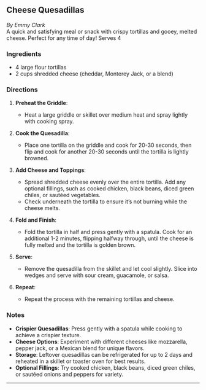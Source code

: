 ## Cheese Quesadillas

_By Emmy Clark_  
A quick and satisfying meal or snack with crispy tortillas and gooey, melted cheese. Perfect for any time of day! Serves 4

### Ingredients 
- 4 large flour tortillas
- 2 cups shredded cheese (cheddar, Monterey Jack, or a blend)

### Directions
1. **Preheat the Griddle**:
   - Heat a large griddle or skillet over medium heat and spray lightly with cooking spray.

2. **Cook the Quesadilla**:
   - Place one tortilla on the griddle and cook for 20-30 seconds, then flip and cook for another 20-30 seconds until the tortilla is lightly browned.

3. **Add Cheese and Toppings**:
   - Spread shredded cheese evenly over the entire tortilla. Add any optional fillings, such as cooked chicken, black beans, diced green chiles, or sautéed vegetables.
   - Check underneath the tortilla to ensure it’s not burning while the cheese melts.

4. **Fold and Finish**:
   - Fold the tortilla in half and press gently with a spatula. Cook for an additional 1-2 minutes, flipping halfway through, until the cheese is fully melted and the tortilla is golden brown.

5. **Serve**:
   - Remove the quesadilla from the skillet and let cool slightly. Slice into wedges and serve with sour cream, guacamole, or salsa.

6. **Repeat**:
   - Repeat the process with the remaining tortillas and cheese.

### Notes
- **Crispier Quesadillas**: Press gently with a spatula while cooking to achieve a crispier texture.
- **Cheese Options**: Experiment with different cheeses like mozzarella, pepper jack, or a Mexican blend for unique flavors.
- **Storage**: Leftover quesadillas can be refrigerated for up to 2 days and reheated in a skillet or toaster oven for best results.
- **Optional Fillings**: Try cooked chicken, black beans, diced green chiles, or sautéed onions and peppers for variety.

---